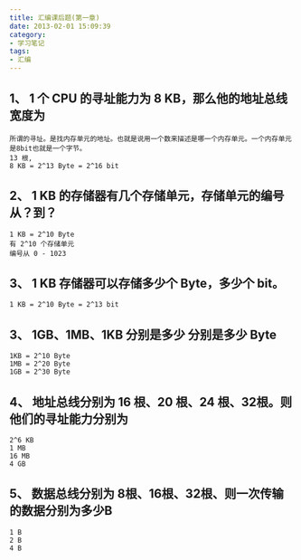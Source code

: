 ```yaml
---
title: 汇编课后题(第一章)
date: 2013-02-01 15:09:39
category:
- 学习笔记
tags: 
- 汇编
---
```

## 1、 1 个 CPU 的寻址能力为 8 KB，那么他的地址总线宽度为
    所谓的寻址。是找内存单元的地址。也就是说用一个数来描述是哪一个内存单元。一个内存单元是8bit也就是一个字节。
    13 根,
    8 KB = 2^13 Byte = 2^16 bit
    
## 2、 1 KB 的存储器有几个存储单元，存储单元的编号从？到？
    1 KB = 2^10 Byte
    有 2^10 个存储单元
    编号从 0 - 1023

## 3、 1 KB 存储器可以存储多少个 Byte，多少个 bit。
    1 KB = 2^10 Byte = 2^13 bit

## 3、 1GB、1MB、1KB 分别是多少 分别是多少 Byte
    1KB = 2^10 Byte
    1MB = 2^20 Byte
    1GB = 2^30 Byte

## 4、 地址总线分别为 16 根、20 根、24 根、32根。则他们的寻址能力分别为
    2^6 KB
    1 MB
    16 MB
    4 GB

## 5、 数据总线分别为 8根、16根、32根、则一次传输的数据分别为多少B
    1 B
    2 B
    4 B

